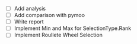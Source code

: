 - [ ] Add analysis
- [ ] Add comparison with pymoo
- [ ] Write report
- [ ] Implement Min and Max for SelectionType.Rank
- [ ] Implement Roullete Wheel Selection
